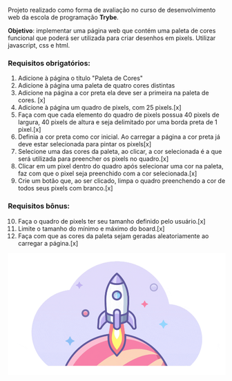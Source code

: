 Projeto realizado como forma de avaliação no curso de desenvolvimento web da escola de programação **Trybe**.

**Objetivo**: implementar uma página web que contém uma paleta de cores funcional que poderá ser utilizada para criar desenhos em pixels. Utilizar javascript, css e html.


### Requisitos obrigatórios:

  1. Adicione à página o título "Paleta de Cores"
  2. Adicione à página uma paleta de quatro cores distintas
  3. Adicione na página a cor preta ela deve ser a primeira na paleta de cores. [x]
  4. Adicione à página um quadro de pixels, com 25 pixels.[x]
  5. Faça com que cada elemento do quadro de pixels possua 40 pixels de largura, 40 pixels de altura e seja delimitado por uma borda preta de 1 pixel.[x]
  6. Definia a cor preta como cor inicial. Ao carregar a página a cor preta já deve estar selecionada para pintar os pixels[x]
  7. Selecione uma das cores da paleta, ao clicar, a cor selecionada é a que será utilizada para preencher os pixels no quadro.[x]
  8. Clicar em um pixel dentro do quadro após selecionar uma cor na paleta, faz com que o pixel seja preenchido com a cor selecionada.[x]
  9. Crie um botão que, ao ser clicado, limpa o quadro preenchendo a cor de todos seus pixels com branco.[x]
  
  ### Requisitos bônus:
  
  10. Faça o quadro de pixels ter seu tamanho definido pelo usuário.[x]
  11. Limite o tamanho do mínimo e máximo do board.[x]
  12. Faça com que as cores da paleta sejam geradas aleatoriamente ao carregar a página.[x]
  
  ![](https://github.com/Alineol/Pixels-art/blob/main/1_viMDiyH9fN7cmcM0n3qqIg.gif)

